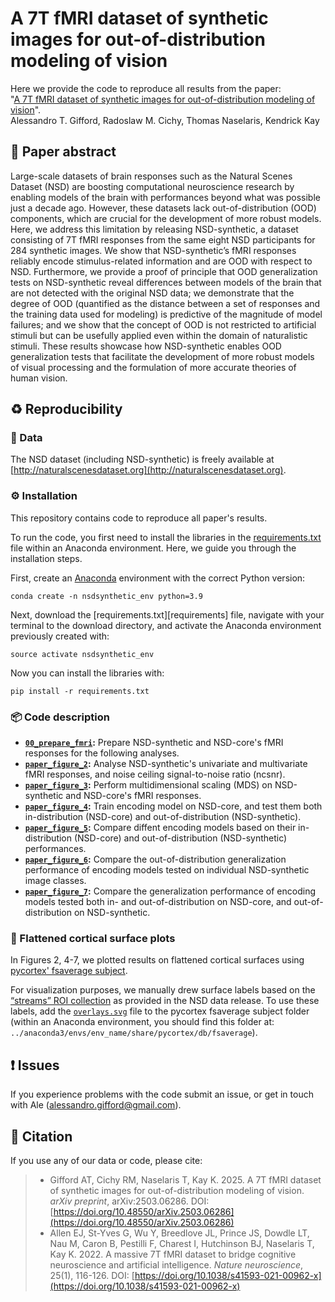 # A 7T fMRI dataset of synthetic images for out-of-distribution modeling of vision

Here we provide the code to reproduce all results from the paper:</br>
"[A 7T fMRI dataset of synthetic images for out-of-distribution modeling of vision](https://doi.org/10.48550/arXiv.2503.06286)".</br>
Alessandro T. Gifford, Radoslaw M. Cichy, Thomas Naselaris, Kendrick Kay



## 📄 Paper abstract

Large-scale datasets of brain responses such as the Natural Scenes Dataset (NSD) are boosting computational neuroscience research by enabling models of the brain with performances beyond what was possible just a decade ago. However, these datasets lack out-of-distribution (OOD) components, which are crucial for the development of more robust models. Here, we address this limitation by releasing NSD-synthetic, a dataset consisting of 7T fMRI responses from the same eight NSD participants for 284 synthetic images. We show that NSD-synthetic’s fMRI responses reliably encode stimulus-related information and are OOD with respect to NSD. Furthermore, we provide a proof of principle that OOD generalization tests on NSD-synthetic reveal differences between models of the brain that are not detected with the original NSD data; we demonstrate that the degree of OOD (quantified as the distance between a set of responses and the training data used for modeling) is predictive of the magnitude of model failures; and we show that the concept of OOD is not restricted to artificial stimuli but can be usefully applied even within the domain of naturalistic stimuli. These results showcase how NSD-synthetic enables OOD generalization tests that facilitate the development of more robust models of visual processing and the formulation of more accurate theories of human vision.



## ♻️ Reproducibility

### 🧰 Data

The NSD dataset (including NSD-synthetic) is freely available at [http://naturalscenesdataset.org](http://naturalscenesdataset.org).



### ⚙️ Installation

This repository contains code to reproduce all paper's results.

To run the code, you first need to install the libraries in the [requirements.txt](https://github.com/gifale95/NSD-synthetic/blob/main/requirements.txt) file within an Anaconda environment. Here, we guide you through the installation steps.

First, create an [Anaconda](https://docs.conda.io/projects/conda/en/latest/user-guide/tasks/manage-environments.html) environment with the correct Python version:

```shell
conda create -n nsdsynthetic_env python=3.9
```

Next, download the [requirements.txt][requirements] file, navigate with your terminal to the download directory, and activate the Anaconda environment previously created with:

```shell
source activate nsdsynthetic_env
```

Now you can install the libraries with:

```shell
pip install -r requirements.txt
```



### 📦 Code description

* **[`00_prepare_fmri`](https://github.com/gifale95/NSD-synthetic/blob/main/00_prepare_fmri):** Prepare NSD-synthetic and NSD-core's fMRI responses for the following analyses.
* **[`paper_figure_2`](https://github.com/gifale95/NSD-synthetic/blob/main/paper_figure_2):** Analyse NSD-synthetic's univariate and multivariate fMRI responses, and noise ceiling signal-to-noise ratio (ncsnr).
* **[`paper_figure_3`](https://github.com/gifale95/NSD-synthetic/blob/main/paper_figure_3):** Perform multidimensional scaling (MDS) on NSD-synthetic and NSD-core's fMRI responses.
* **[`paper_figure_4`](https://github.com/gifale95/NSD-synthetic/blob/main/paper_figure_4):** Train encoding model on NSD-core, and test them both in-distribution (NSD-core) and out-of-distribution (NSD-synthetic).
* **[`paper_figure_5`](https://github.com/gifale95/NSD-synthetic/blob/main/paper_figure_5):** Compare diffent encoding models based on their in-distribution (NSD-core) and out-of-distribution (NSD-synthetic) performances.
* **[`paper_figure_6`](https://github.com/gifale95/NSD-synthetic/blob/main/paper_figure_6):** Compare the out-of-distribution generalization performance of encoding models tested on individual NSD-synthetic image classes.
* **[`paper_figure_7`](https://github.com/gifale95/NSD-synthetic/blob/main/paper_figure_7):** Compare the generalization performance of encoding models tested both in- and out-of-distribution on NSD-core, and out-of-distribution on NSD-synthetic.



### 🧠 Flattened cortical surface plots

In Figures 2, 4-7, we plotted results on flattened cortical surfaces using [pycortex' fsaverage subject](https://figshare.com/articles/dataset/fsaverage_subject_for_pycortex/9916166).

For visualization purposes, we manually drew surface labels based on the [“streams” ROI collection](https://cvnlab.slite.page/p/X_7BBMgghj/ROIs) as provided in the NSD data release. To use these labels, add the [`overlays.svg`](https://github.com/gifale95/NSD-synthetic/blob/main/pycortex_stream_labels/overlays.svg) file to the pycortex fsaverage subject folder (within an Anaconda environment, you should find this folder at: `../anaconda3/envs/env_name/share/pycortex/db/fsaverage`).



## ❗ Issues

If you experience problems with the code submit an issue, or get in touch with Ale (alessandro.gifford@gmail.com).



## 📜 Citation
If you use any of our data or code, please cite:

> * Gifford AT, Cichy RM, Naselaris T, Kay K. 2025. A 7T fMRI dataset of synthetic images for out-of-distribution modeling of vision. _arXiv preprint_, arXiv:2503.06286. DOI: [https://doi.org/10.48550/arXiv.2503.06286](https://doi.org/10.48550/arXiv.2503.06286)
> * Allen EJ, St-Yves G, Wu Y, Breedlove JL, Prince JS, Dowdle LT, Nau M, Caron B, Pestilli F, Charest I, Hutchinson BJ, Naselaris T, Kay K. 2022. A massive 7T fMRI dataset to bridge cognitive neuroscience and artificial intelligence. _Nature neuroscience_, 25(1), 116-126. DOI: [https://doi.org/10.1038/s41593-021-00962-x](https://doi.org/10.1038/s41593-021-00962-x)